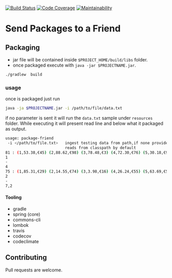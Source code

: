 [![Build Status](https://travis-ci.org/omaru/friend-package.svg?branch=master)](https://travis-ci.org/omaru/friend-package)
[![Code Coverage](https://codecov.io/gh/omaru/friend-package/branch/master/graph/badge.svg)](https://codecov.io/gh/omaru/friend-package)
[![Maintainability](https://api.codeclimate.com/v1/badges/bee3a0b59ad97f96234e/maintainability)](https://codeclimate.com/github/omaru/friend-package/maintainability)
# Send Packages to a Friend
## Packaging
   -  jar file will be contained inside `$PROJECT_HOME/build/libs` folder.
   - once packaged execute with `java -jar $PROJECTNAME.jar`.
```bash
./gradlew  build
``` 
### usage
once is packaged just run 
```bash
java -ja $PROJECTNAME.jar -i /path/to/file/data.txt
``` 
if no parameter is sent it will run the `data.txt` sample under `resources` folder.
While executing it will present read line and below what it packaged as output.
```bash
usage: package-friend
 -i </path/to/file.txt>   ingest testing data from path,if none provided
                          reads from classpath by default
81 : (1,53.38,€45) (2,88.62,€98) (3,78.48,€3) (4,72.30,€76) (5,30.18,€9) (6,46.34,€48)
1
-
4
75 : (1,85.31,€29) (2,14.55,€74) (3,3.98,€16) (4,26.24,€55) (5,63.69,€52) (6,76.25,€75) (7,60.02,€74) (8,93.18,€35) (9,89.95,€78)
2
-
7,2
``` 

#### Tooling
- gradle
- spring (core)
- commons-cli
- lombok
- travis
- codecov
- codeclimate
## Contributing
Pull requests are welcome.